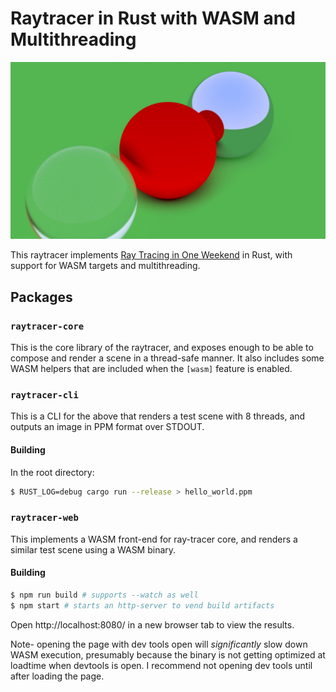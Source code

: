 # Raytracer in Rust with WASM and Multithreading

![Screenshot of a rendered scene with a glass ball, a shaded ball, and a mirror ball exhibiting bokeh](./hello_world.jpg)

This raytracer implements [Ray Tracing in One Weekend](https://raytracing.github.io/books/RayTracingInOneWeekend.html#thevec3class/vec3utilityfunctions) in Rust, with support for WASM targets and multithreading.

## Packages

### `raytracer-core`

This is the core library of the raytracer, and exposes enough to be able to
compose and render a scene in a thread-safe manner. It also includes some WASM
helpers that are included when the `[wasm]` feature is enabled.

### `raytracer-cli`

This is a CLI for the above that renders a test scene with 8 threads, and
outputs an image in PPM format over STDOUT.

#### Building

In the root directory:

```sh
$ RUST_LOG=debug cargo run --release > hello_world.ppm
```

### `raytracer-web`

This implements a WASM front-end for ray-tracer core, and renders a similar
test scene using a WASM binary.

#### Building

```sh
$ npm run build # supports --watch as well
$ npm start # starts an http-server to vend build artifacts
```

Open http://localhost:8080/ in a new browser tab to view the results.

Note- opening the page with dev tools open will _significantly_ slow down WASM
execution, presumably because the binary is not getting optimized at loadtime
when devtools is open. I recommend not opening dev tools until after loading
the page.